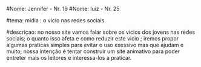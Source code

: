 #Nome: Jennifer - Nr. 19
#Nome: luiz - Nr. 25

#tema: midia : o vicio nas redes sociais

#descriçao: no nosso site vamos falar sobre os vicios dos jovens nas redes sociais; o quanto isso afeta e como reduzir este vicio ; iremos propor algumas praticas simples para evitar o uso exessivo mas que ajudam e muito; nossa intenção é tentar construir um site animativo para poder entreter mais os leitores e interessa-los a praticar.
